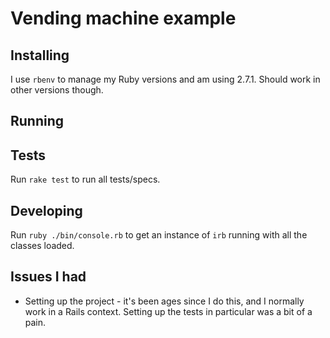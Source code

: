 # Vending machine example

## Installing
I use `rbenv` to manage my Ruby versions and am using 2.7.1. 
Should work in other versions though.

## Running

## Tests

Run `rake test` to run all tests/specs.

## Developing
Run `ruby ./bin/console.rb` to get an instance of `irb` running with all the classes loaded.

## Issues I had

- Setting up the project - it's been ages since I do this, and I normally work in a Rails context.
Setting up the tests in particular was a bit of a pain.